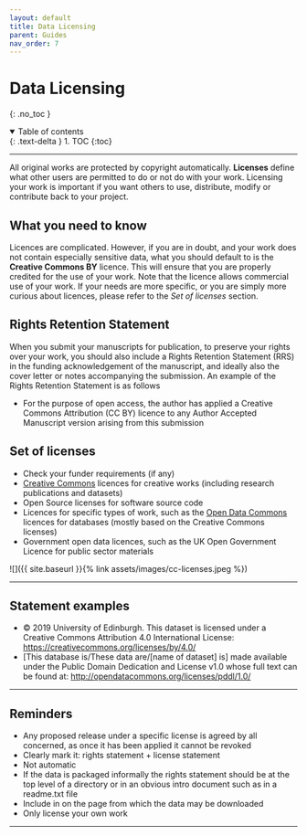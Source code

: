 ```yaml
---
layout: default
title: Data Licensing
parent: Guides
nav_order: 7
---
```


# Data Licensing
{: .no_toc }

<details open markdown="block">
  <summary>
    Table of contents
  </summary>
  {: .text-delta }
1. TOC
{:toc}
</details>

---

All original works are protected by copyright automatically.
**Licenses** define what other users are permitted to do or not do with your work.
Licensing your work is important if you want others to use, distribute, modify or contribute back to your project.

## What you need to know

Licences are complicated. However, if you are in doubt, and your work does not contain especially sensitive data, what you should default to is the **Creative Commons BY** licence. 
This will ensure that you are properly credited for the use of your work. 
Note that the licence allows commercial use of your work. 
If your needs are more specific, or you are simply more curious about licences, please refer to the *Set of licenses* section.

## Rights Retention Statement

When you submit your manuscripts for publication, to preserve your rights over your work, you should also include a Rights Retention Statement (RRS) in the funding acknowledgement of the manuscript, and ideally also the cover letter or notes accompanying the submission.
An example of the Rights Retention Statement is as follows

- For the purpose of open access, the author has applied a Creative Commons Attribution (CC BY) licence to any Author Accepted Manuscript version arising from this submission

## Set of licenses

- Check your funder requirements (if any)
- [Creative Commons](https://chooser-beta.creativecommons.org/) licences for creative works (including research publications and datasets)
- Open Source licenses for software source code
- Licences for specific types of work, such as the [Open Data Commons](https://opendatacommons.org/licenses/index.html) licences for databases (mostly based on the Creative Commons licenses)
- Government open data licences, such as the UK Open Government Licence for public sector materials

![]({{ site.baseurl }}{% link assets/images/cc-licenses.jpeg %})

---

## Statement examples

- © 2019 University of Edinburgh. This dataset is licensed under a Creative Commons Attribution 4.0 International License: https://creativecommons.org/licenses/by/4.0/
- [This database is/These data are/[name of dataset] is] made available under the Public Domain Dedication and License v1.0 whose full text can be found at: http://opendatacommons.org/licenses/pddl/1.0/

---

## Reminders

- Any proposed release under a specific license is agreed by all concerned, as once it has been applied it cannot be revoked
- Clearly mark it: rights statement + license statement
- Not automatic
- If the data is packaged informally the rights statement should be at the top level of a directory or in an obvious intro document such as in a readme.txt file
- Include in on the page from which the data may be downloaded
- Only license your own work

---

<!-- [Next: Preregistration Guide]({{ site.baseurl }}{% link docs/guides/preregistration.md %}) -->
